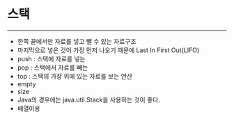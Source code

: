 # 스택

------

* 한쪽 끝에서만 자료를 넣고 뺄 수 있는 자료구조
* 마지막으로 넣은 것이 가장 먼저 나오기 때문에 Last In First Out(LIFO)
* push : 스택에 자료를 넣는
* pop : 스택에서 자료를 빼는
* top : 스택의 가장 위에 있는 자료를 보는 연산
* empty
* size
* Java의 경우에는 java.util.Stack을 사용하는 것이 좋다.
* 배열이용